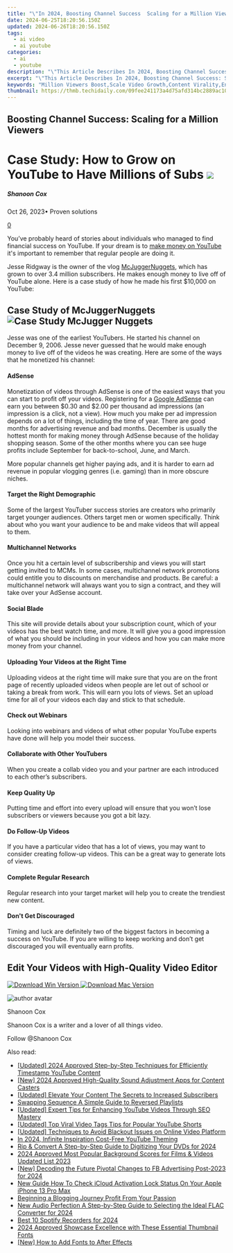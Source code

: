 ```yaml
---
title: "\"In 2024, Boosting Channel Success  Scaling for a Million Viewers\""
date: 2024-06-25T18:20:56.150Z
updated: 2024-06-26T18:20:56.150Z
tags:
  - ai video
  - ai youtube
categories:
  - ai
  - youtube
description: "\"This Article Describes In 2024, Boosting Channel Success: Scaling for a Million Viewers\""
excerpt: "\"This Article Describes In 2024, Boosting Channel Success: Scaling for a Million Viewers\""
keywords: "Million Viewers Boost,Scale Video Growth,Content Virality,Engagement Hacks,Traffic Expansion,Viewership Scaling,Channel Popularity"
thumbnail: https://thmb.techidaily.com/09fee241173a4d75afd314bc2889ac10d1158fd98dc41bc3885e34ece3467540.jpg
---
```


## Boosting Channel Success: Scaling for a Million Viewers

# Case Study: How to Grow on YouTube to Have Millions of Subs ![](https://images.wondershare.com/filmora/article-images/shannon-cox.jpg)

##### Shanoon Cox

 Oct 26, 2023• Proven solutions

[0](#commentsBoxSeoTemplate)

You’ve probably heard of stories about individuals who managed to find financial success on YouTube. If your dream is to [make money on YouTube](https://tools.techidaily.com/wondershare/filmora/download/) it's important to remember that regular people are doing it.

Jesse Ridgway is the owner of the vlog [McJuggerNuggets](https://www.youtube.com/user/McJuggerNuggets), which has grown to over 3.4 million subscribers. He makes enough money to live off of YouTube alone. Here is a case study of how he made his first $10,000 on YouTube:

## Case Study of McJuggerNuggets ![Case Study McJugger Nuggets](https://images.wondershare.com/filmora/article-images/case-study-mcjugger-nuggets.jpg)

Jesse was one of the earliest YouTubers. He started his channel on December 9, 2006\. Jesse never guessed that he would make enough money to live off of the videos he was creating. Here are some of the ways that he monetized his channel:

#### AdSense

Monetization of videos through AdSense is one of the easiest ways that you can start to profit off your videos. Registering for a [Google AdSense](https://www.google.com/adsense/start/#?modal%5Factive=none) can earn you between $0.30 and $2.00 per thousand ad impressions (an impression is a click, not a view). How much you make per ad impression depends on a lot of things, including the time of year. There are good months for advertising revenue and bad months. December is usually the hottest month for making money through AdSense because of the holiday shopping season. Some of the other months where you can see huge profits include September for back-to-school, June, and March.

More popular channels get higher paying ads, and it is harder to earn ad revenue in popular vlogging genres (i.e. gaming) than in more obscure niches.

#### Target the Right Demographic

Some of the largest YouTuber success stories are creators who primarily target younger audiences. Others target men or women specifically. Think about who you want your audience to be and make videos that will appeal to them.

#### Multichannel Networks

Once you hit a certain level of subscribership and views you will start getting invited to MCMs. In some cases, multichannel network promotions could entitle you to discounts on merchandise and products. Be careful: a multichannel network will always want you to sign a contract, and they will take over your AdSense account.

#### Social Blade

This site will provide details about your subscription count, which of your videos has the best watch time, and more. It will give you a good impression of what you should be including in your videos and how you can make more money from your channel.

#### Uploading Your Videos at the Right Time

Uploading videos at the right time will make sure that you are on the front page of recently uploaded videos when people are let out of school or taking a break from work. This will earn you lots of views. Set an upload time for all of your videos each day and stick to that schedule.

#### Check out Webinars

Looking into webinars and videos of what other popular YouTube experts have done will help you model their success.

#### Collaborate with Other YouTubers

When you create a collab video you and your partner are each introduced to each other’s subscribers.

#### Keep Quality Up

Putting time and effort into every upload will ensure that you won’t lose subscribers or viewers because you got a bit lazy.

#### Do Follow-Up Videos

If you have a particular video that has a lot of views, you may want to consider creating follow-up videos. This can be a great way to generate lots of views.

#### Complete Regular Research

Regular research into your target market will help you to create the trendiest new content.

#### Don't Get Discouraged

Timing and luck are definitely two of the biggest factors in becoming a success on YouTube. If you are willing to keep working and don’t get discouraged you will eventually earn profits.

## Edit Your Videos with High-Quality Video Editor

[![Download Win Version](https://images.wondershare.com/filmora/guide/download-btn-win.jpg) ](https://tools.techidaily.com/wondershare/filmora/download/) [![Download Mac Version](https://images.wondershare.com/filmora/guide/download-btn-mac.jpg) ](https://tools.techidaily.com/wondershare/filmora/download/)

![author avatar](https://images.wondershare.com/filmora/article-images/shannon-cox.jpg)

Shanoon Cox

Shanoon Cox is a writer and a lover of all things video.

Follow @Shanoon Cox


<ins class="adsbygoogle"
     style="display:block"
     data-ad-format="autorelaxed"
     data-ad-client="ca-pub-7571918770474297"
     data-ad-slot="1223367746"></ins>



<ins class="adsbygoogle"
     style="display:block"
     data-ad-client="ca-pub-7571918770474297"
     data-ad-slot="8358498916"
     data-ad-format="auto"
     data-full-width-responsive="true"></ins>

<span class="atpl-alsoreadstyle">Also read:</span>
<div><ul>
<li><a href="https://youtube-tips.techidaily.com/ed-2024-approved-step-by-step-techniques-for-efficiently-timestamp-youtube-content/"><u>[Updated] 2024 Approved  Step-by-Step Techniques for Efficiently Timestamp YouTube Content</u></a></li>
<li><a href="https://youtube-tips.techidaily.com/024-approved-high-quality-sound-adjustment-apps-for-content-casters/"><u>[New] 2024 Approved  High-Quality Sound Adjustment Apps for Content Casters</u></a></li>
<li><a href="https://youtube-tips.techidaily.com/ed-elevate-your-content-the-secrets-to-increased-subscribers/"><u>[Updated] Elevate Your Content  The Secrets to Increased Subscribers</u></a></li>
<li><a href="https://youtube-tips.techidaily.com/ing-sequence-a-simple-guide-to-reversed-playlists/"><u>Swapping Sequence  A Simple Guide to Reversed Playlists</u></a></li>
<li><a href="https://youtube-tips.techidaily.com/ed-expert-tips-for-enhancing-youtube-videos-through-seo-mastery/"><u>[Updated] Expert Tips for Enhancing YouTube Videos Through SEO Mastery</u></a></li>
<li><a href="https://youtube-tips.techidaily.com/ed-top-viral-video-tags-tips-for-popular-youtube-shorts/"><u>[Updated] Top Viral Video Tags  Tips for Popular YouTube Shorts</u></a></li>
<li><a href="https://youtube-tips.techidaily.com/ed-techniques-to-avoid-blackout-issues-on-online-video-platform/"><u>[Updated] Techniques to Avoid Blackout Issues on Online Video Platform</u></a></li>
<li><a href="https://youtube-tips.techidaily.com/24-infinite-inspiration-cost-free-youtube-theming/"><u>In 2024, Infinite Inspiration  Cost-Free YouTube Theming</u></a></li>
<li><a href="https://ai-vdieo-software.techidaily.com/rip-and-convert-a-step-by-step-guide-to-digitizing-your-dvds-for-2024/"><u>Rip & Convert A Step-by-Step Guide to Digitizing Your DVDs for 2024</u></a></li>
<li><a href="https://audio-editing.techidaily.com/2024-approved-most-popular-background-scores-for-films-and-videos-updated-list-2023/"><u>2024 Approved Most Popular Background Scores for Films & Videos Updated List 2023</u></a></li>
<li><a href="https://facebook-video-content.techidaily.com/new-decoding-the-future-pivotal-changes-to-fb-advertising-post-2023-for-2024/"><u>[New] Decoding the Future  Pivotal Changes to FB Advertising Post-2023 for 2024</u></a></li>
<li><a href="https://activate-lock.techidaily.com/new-guide-how-to-check-icloud-activation-lock-status-on-your-apple-iphone-13-pro-max-by-drfone-ios/"><u>New Guide How To Check iCloud Activation Lock Status On Your Apple iPhone 13 Pro Max</u></a></li>
<li><a href="https://youtube-clips.techidaily.com/beginning-a-blogging-journey-profit-from-your-passion/"><u>Beginning a Blogging Journey  Profit From Your Passion</u></a></li>
<li><a href="https://video-creation-software.techidaily.com/new-audio-perfection-a-step-by-step-guide-to-selecting-the-ideal-flac-converter-for-2024/"><u>New Audio Perfection A Step-by-Step Guide to Selecting the Ideal FLAC Converter for 2024</u></a></li>
<li><a href="https://screen-activity-recording.techidaily.com/best-10-spotify-recorders-for-2024/"><u>Best 10 Spotify Recorders for 2024</u></a></li>
<li><a href="https://youtube-stream.techidaily.com/2024-approved-showcase-excellence-with-these-essential-thumbnail-fonts/"><u>2024 Approved  Showcase Excellence with These Essential Thumbnail Fonts</u></a></li>
<li><a href="https://some-techniques.techidaily.com/new-how-to-add-fonts-to-after-effects/"><u>[New] How to Add Fonts to After Effects</u></a></li>
</ul></div>
